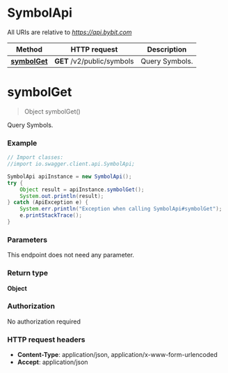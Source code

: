 # SymbolApi

All URIs are relative to *https://api.bybit.com*

Method | HTTP request | Description
------------- | ------------- | -------------
[**symbolGet**](SymbolApi.md#symbolGet) | **GET** /v2/public/symbols | Query Symbols.


<a name="symbolGet"></a>
# **symbolGet**
> Object symbolGet()

Query Symbols.

### Example
```java
// Import classes:
//import io.swagger.client.api.SymbolApi;

SymbolApi apiInstance = new SymbolApi();
try {
    Object result = apiInstance.symbolGet();
    System.out.println(result);
} catch (ApiException e) {
    System.err.println("Exception when calling SymbolApi#symbolGet");
    e.printStackTrace();
}
```

### Parameters
This endpoint does not need any parameter.

### Return type

**Object**

### Authorization

No authorization required

### HTTP request headers

 - **Content-Type**: application/json, application/x-www-form-urlencoded
 - **Accept**: application/json

